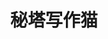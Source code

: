 ﻿---
id: 1444
title: "秘塔写作猫"
weight: 1444
version: "1.3.1-1"
updateTime: "2023-03-30T11:36:36"
debName: "http://app.loongapps.cn:8090/upload/file/xiezuocat_1.3.1-1_loongarch64.deb"
debSize: "21KB"
command: "/opt/apps/xiezuocat/files/xiezuocat"
---
